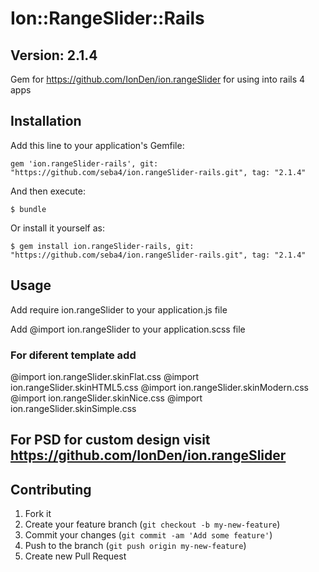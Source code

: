 # Ion::RangeSlider::Rails

## Version: 2.1.4

Gem for https://github.com/IonDen/ion.rangeSlider for using into rails 4 apps

## Installation

Add this line to your application's Gemfile:

    gem 'ion.rangeSlider-rails', git: "https://github.com/seba4/ion.rangeSlider-rails.git", tag: "2.1.4"

And then execute:

    $ bundle

Or install it yourself as:

    $ gem install ion.rangeSlider-rails, git: "https://github.com/seba4/ion.rangeSlider-rails.git", tag: "2.1.4"

## Usage

Add
require ion.rangeSlider
to your application.js file

Add
@import ion.rangeSlider
to your application.scss file

### For diferent template add
@import ion.rangeSlider.skinFlat.css
@import ion.rangeSlider.skinHTML5.css
@import ion.rangeSlider.skinModern.css
@import ion.rangeSlider.skinNice.css
@import ion.rangeSlider.skinSimple.css


## For PSD for custom design visit https://github.com/IonDen/ion.rangeSlider


## Contributing

1. Fork it
2. Create your feature branch (`git checkout -b my-new-feature`)
3. Commit your changes (`git commit -am 'Add some feature'`)
4. Push to the branch (`git push origin my-new-feature`)
5. Create new Pull Request
